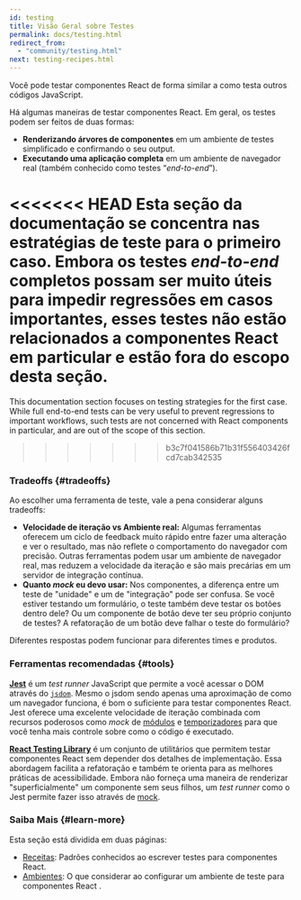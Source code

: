 ```yaml
---
id: testing
title: Visão Geral sobre Testes
permalink: docs/testing.html
redirect_from:
  - "community/testing.html"
next: testing-recipes.html
---
```


Você pode testar componentes React de forma similar a como testa outros códigos JavaScript.

Há algumas maneiras de testar componentes React. Em geral, os testes podem ser feitos de duas formas:

* **Renderizando árvores de componentes** em um ambiente de testes simplificado e confirmando o seu output.
* **Executando uma aplicação completa** em um ambiente de navegador real (também conhecido como testes “_end-to-end_”).

<<<<<<< HEAD
Esta seção da documentação se concentra nas estratégias de teste para o primeiro caso. Embora os testes _end-to-end_ completos possam ser muito úteis para impedir regressões em casos importantes, esses testes não estão relacionados a componentes React em particular e estão fora do escopo desta seção.
=======
This documentation section focuses on testing strategies for the first case. While full end-to-end tests can be very useful to prevent regressions to important workflows, such tests are not concerned with React components in particular, and are out of the scope of this section.
>>>>>>> b3c7f041586b71b31f556403426fcd7cab342535

### Tradeoffs {#tradeoffs}


Ao escolher uma ferramenta de teste, vale a pena considerar alguns tradeoffs:

* **Velocidade de iteração vs Ambiente real:** Algumas ferramentas oferecem um ciclo de feedback muito rápido entre fazer uma alteração e ver o resultado, mas não reflete o comportamento do navegador com precisão. Outras ferramentas podem usar um ambiente de navegador real, mas reduzem a velocidade da iteração e são mais precárias em um servidor de integração contínua.
* **Quanto _mock_ eu devo usar:** Nos componentes, a diferença entre um teste de "unidade" e um de "integração" pode ser confusa. Se você estiver testando um formulário, o teste também deve testar os botões dentro dele? Ou um componente de botão deve ter seu próprio conjunto de testes? A refatoração de um botão deve falhar o teste do formulário?

Diferentes respostas podem funcionar para diferentes times e produtos.

### Ferramentas recomendadas {#tools}

**[Jest](https://facebook.github.io/jest/)** é um _test runner_ JavaScript que permite a você acessar o DOM através do [`jsdom`](/docs/testing-environments.html#mocking-a-rendering-surface). Mesmo o jsdom sendo apenas uma aproximação de como um navegador funciona, é bom o suficiente para testar componentes React. Jest oferece uma excelente velocidade de iteração combinada com recursos poderosos como _mock_ de [módulos](/docs/testing-environments.html#mocking-modules) e [temporizadores](/docs/testing-environments.html#mocking-timers) para que você tenha mais controle sobre como o código é executado.

**[React Testing Library](https://testing-library.com/react)** é um conjunto de utilitários que permitem testar componentes React sem depender dos detalhes de implementação. Essa abordagem facilita a refatoração e também te orienta para as melhores práticas de acessibilidade. Embora não forneça uma maneira de renderizar "superficialmente" um componente sem seus filhos, um _test runner_ como o Jest permite fazer isso através de [mock](/docs/testing-recipes.html#mocking-modules).

### Saiba Mais {#learn-more}

Esta seção está dividida em duas páginas:

- [Receitas](/docs/testing-recipes.html): Padrões conhecidos ao escrever testes para componentes React.
- [Ambientes](/docs/testing-environments.html): O que considerar ao configurar um ambiente de teste para componentes React .
